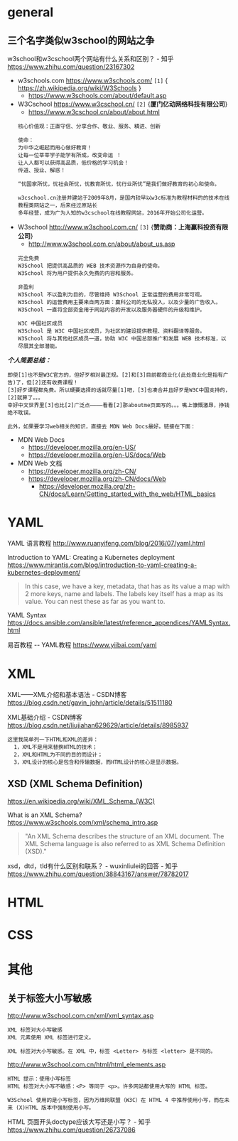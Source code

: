 
# general

## 三个名字类似w3school的网站之争

w3school和w3cschool两个网站有什么关系和区别？ - 知乎 https://www.zhihu.com/question/23167302

- w3schools.com  https://www.w3schools.com/ `[1]` { https://zh.wikipedia.org/wiki/W3Schools }
  - https://www.w3schools.com/about/default.asp
- W3Cschool  https://www.w3cschool.cn/ `[2]` {**厦门亿动网络科技有限公司**}
  - https://www.w3cschool.cn/about/about.html
  ```
  核心价值观：正直守信、分享合作、敬业、服务、精进、创新

  使命：
  为中华之崛起而用心做好教育！
  让每一位莘莘学子能学有所成，改变命运 ！
  让人人都可以获得高品质，低价格的学习机会！
  传道、授业、解惑！

  “忧国家所忧，忧社会所忧，忧教育所忧，忧行业所忧”是我们做好教育的初心和使命。
  
  w3cschool.cn注册并建站于2009年8月，是国内较早以w3c标准为教程材料的的技术在线教程类网站之一，后来经过原站长
  多年经营，成为广为人知的w3cschool在线教程网站，2016年开始公司化运营。
  ```  
- W3school  http://www.w3school.com.cn/ `[3]` {**赞助商：上海赢科投资有限公司**}
  - http://www.w3school.com.cn/about/about_us.asp
  ```
  完全免费
  W3School 把提供高品质的 WEB 技术资源作为自身的使命。
  W3School 将为用户提供永久免费的内容和服务。
  
  非盈利
  W3School 不以盈利为目的，尽管维持 W3School 正常运营的费用非常可观。
  W3School 的运营费用主要来自两方面：赢科公司的无私投入，以及少量的广告收入。
  W3School 一直将全部资金用于网站内容的开发以及服务器硬件的升级和维护。
  
  W3C 中国社区成员
  W3School 是 W3C 中国社区成员，为社区的建设提供教程、资料翻译等服务。
  W3School 将与其他社区成员一道，协助 W3C 中国总部推广和发展 WEB 技术标准，以尽展其全部潜能。
  ```

***个人简要总结：***
```
即使[1]也不是W3C官方的，但好歹相对最正规。[2]和[3]目前都商业化(此处商业化是指有广告)了，但[2]还有收费课程！
[3]好歹课程都免费。所以硬要选择的话就尽量[1]吧，[3]也凑合并且好歹是W3C中国支持的，[2]就算了。。。
幸好中文世界里[3]也比[2]广泛点————看看[2]那aboutme页面写的。。。嘴上慷慨激昂，挣钱绝不耽误。

此外，如果要学习web相关的知识，直接去 MDN Web Docs最好。链接在下面：
````
- MDN Web Docs
  * https://developer.mozilla.org/en-US/
  * https://developer.mozilla.org/en-US/docs/Web
- MDN Web 文档
  * https://developer.mozilla.org/zh-CN/
  * https://developer.mozilla.org/zh-CN/docs/Web
    - https://developer.mozilla.org/zh-CN/docs/Learn/Getting_started_with_the_web/HTML_basics

# YAML

YAML 语言教程 http://www.ruanyifeng.com/blog/2016/07/yaml.html

Introduction to YAML: Creating a Kubernetes deployment https://www.mirantis.com/blog/introduction-to-yaml-creating-a-kubernetes-deployment/
> In this case, we have a key, metadata, that has as its value a map with 2 more keys, name and labels. The labels key itself has a map as its value. You can nest these as far as you want to.

YAML Syntax https://docs.ansible.com/ansible/latest/reference_appendices/YAMLSyntax.html

易百教程 -- YAML教程 https://www.yiibai.com/yaml

# XML

XML——XML介绍和基本语法 - CSDN博客
https://blog.csdn.net/gavin_john/article/details/51511180

XML基础介绍 - CSDN博客
https://blog.csdn.net/liujiahan629629/article/details/8985937
```
这里我简单列一下HTML和XML的差异：
  1，XML不是用来替换HTML的技术；
  2，XML和HTML为不同的目的而设计；
  3，XML设计的核心是包含和传输数据，而HTML设计的核心是显示数据。
```

## XSD (XML Schema Definition)

https://en.wikipedia.org/wiki/XML_Schema_(W3C)

What is an XML Schema? https://www.w3schools.com/xml/schema_intro.asp
> "An XML Schema describes the structure of an XML document. The XML Schema language is also referred to as XML Schema Definition (XSD)."

xsd，dtd，tld有什么区别和联系？ - wuxinliulei的回答 - 知乎 https://www.zhihu.com/question/38843167/answer/78782017

# HTML


# CSS


# 其他

## 关于标签大小写敏感

http://www.w3school.com.cn/xml/xml_syntax.asp
```
XML 标签对大小写敏感
XML 元素使用 XML 标签进行定义。

XML 标签对大小写敏感。在 XML 中，标签 <Letter> 与标签 <letter> 是不同的。
```

http://www.w3school.com.cn/html/html_elements.asp
```
HTML 提示：使用小写标签
HTML 标签对大小写不敏感：<P> 等同于 <p>。许多网站都使用大写的 HTML 标签。

W3School 使用的是小写标签，因为万维网联盟（W3C）在 HTML 4 中推荐使用小写，而在未来 (X)HTML 版本中强制使用小写。
```

HTML 页面开头doctype应该大写还是小写？ - 知乎
https://www.zhihu.com/question/26737086
